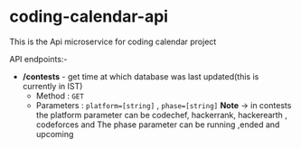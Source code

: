 # coding-calendar-api
This is the Api microservice for coding calendar project

API endpoints:-
+  **/contests** - get time at which database was last updated(this is currently in IST)
    - Method : `GET`
    - Parameters : `platform=[string]` , `phase=[string]`
**Note** -> in contests the platform parameter can be codechef, hackerrank, hackerearth , codeforces and The phase parameter can be running ,ended and upcoming
